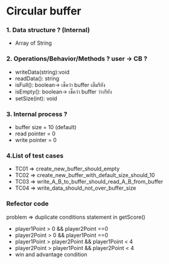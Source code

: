 # Circular buffer

### 1. Data structure ? (Internal)

- Array of String

### 2. Operations/Behavior/Methods ? user -> CB ?

- writeData(string):void
- readData(): string
- isFull(): boolean-> เช็คว่า buffer เต็มรึยัง
- isEmpty(): boolean-> เช็คว่า buffer ว่างรึยัง
- setSize(int): void

### 3. Internal process ?

- buffer size = 10 (default)
- read pointer = 0
- write pointer = 0

### 4.List of test cases

- TC01 => create_new_buffer_should_empty
- TC02 => create_new_buffer_with_default_size_should_10
- TC03 => write_A_B_to_buffer_should_read_A_B_from_buffer
- TC04 => write_data_should_not_over_buffer_size

### Refector code

problem => duplicate conditions statement in getScore()

- player1Point > 0 && player2Point ==0
- player2Point > 0 && player1Point ==0
- player1Point > player2Point && player1Point < 4
- player2Point > player1Point && player2Point < 4
- win and advantage condition
